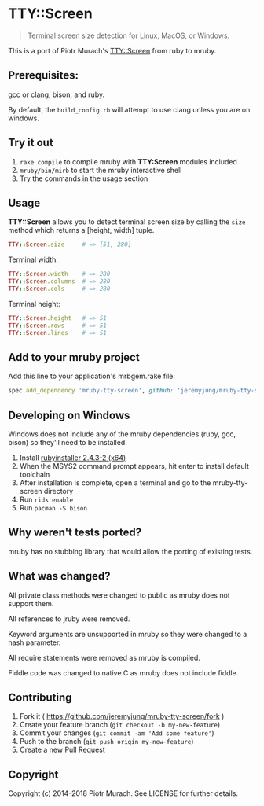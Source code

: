 # TTY::Screen

> Terminal screen size detection for Linux, MacOS, or Windows.

This is a port of Piotr Murach's [TTY::Screen](https://github.com/piotrmurach/tty-screen) from ruby to mruby.

## Prerequisites:

gcc or clang, bison, and ruby.

By default, the `build_config.rb` will attempt to use clang unless you are on windows.

## Try it out

1. `rake compile` to compile mruby with **TTY:Screen** modules included
2. `mruby/bin/mirb` to start the mruby interactive shell
3. Try the commands in the usage section

## Usage

**TTY::Screen** allows you to detect terminal screen size by calling the `size` method which returns a [height, width] tuple.

```ruby
TTY::Screen.size     # => [51, 280]
```

Terminal width:

```ruby
TTY::Screen.width    # => 280
TTY::Screen.columns  # => 280
TTY::Screen.cols     # => 280
```

Terminal height:

```ruby
TTY::Screen.height   # => 51
TTY::Screen.rows     # => 51
TTY::Screen.lines    # => 51
```

## Add to your mruby project

Add this line to your application's mrbgem.rake file:
```ruby
spec.add_dependency 'mruby-tty-screen', github: 'jeremyjung/mruby-tty-screen'
```

## Developing on Windows

Windows does not include any of the mruby dependencies (ruby, gcc, bison) so they'll need to be installed.

1.  Install [rubyinstaller 2.4.3-2 \(x64\)](https://rubyinstaller.org/downloads/)
2.  When the MSYS2 command prompt appears, hit enter to install default toolchain
3.  After installation is complete, open a terminal and go to the mruby-tty-screen directory
4.  Run `ridk enable`
5.  Run `pacman -S bison`

## Why weren't tests ported?

mruby has no stubbing library that would allow the porting of existing tests.

## What was changed?

All private class methods were changed to public as mruby does not support them.

All references to jruby were removed.

Keyword arguments are unsupported in mruby so they were changed to a hash parameter.

All require statements were removed as mruby is compiled.

Fiddle code was changed to native C as mruby does not include fiddle.

## Contributing

1. Fork it ( https://github.com/jeremyjung/mruby-tty-screen/fork )
2. Create your feature branch (`git checkout -b my-new-feature`)
3. Commit your changes (`git commit -am 'Add some feature'`)
4. Push to the branch (`git push origin my-new-feature`)
5. Create a new Pull Request

## Copyright

Copyright (c) 2014-2018 Piotr Murach. See LICENSE for further details.
